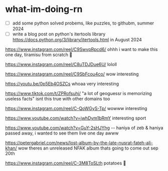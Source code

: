# what-im-doing-rn

- [ ]  add some python solved probems, like puzzles, to githubm, summer 2024
- [ ] write a blog post on python's itertools library https://docs.python.org/3/library/itertools.html in August 2024
<!--
went to the gym, i was talking about my EV with my trainer lol answering some nerd-level questions, biked and now im listening to a nonfiction audiobook while walking, tomorrow i have a brunch to go to that i have to get ready for today 🥹 working on some code after walking #boringday #boringweekend 6,598 steps so far, got through an hour of my audiobook, getting ready to go outtt with my parents doing some random things, we decided on going to a food truck festival at the beach but its raining 🥹 got some halal nachos, total steps today: 8,586

brunch has been moved to a late lunch but its still going to take me 2+ hours to get ready, kind of busy with that today, have to work out and work on my code today as well, had a weird dream oh well, about to watch a podcast with my brother then its time to sleeppp

nice day today, going to the mall after work with my brother, hes looking for a rain jacket lol https://www.instagram.com/reel/C7J1OZhOkOv/ trueee

boring day, looking for probiotics on amazon now

def watching the garfield movie tmr cant wait

applying to this posiiton https://careers.mskcc.org/vacancies/2024-77890-bioinformatics-software-engineer-iv/ bc i was a bioinformatician iii now i can level up to a iv 🥹

we had an electrician come in to today and set up the level 2 charger for my car, instead of charging for 2+ days on level 1 charging, it charges in 7 hrs in level 2 charging which is great

im playing sims 4 bc im so bored and its the weekend and i have no plans for the day i think ... might go to the gym later

this is good https://www.youtube.com/watch?v=mbmR6SwEeOg her new album is great https://en.wikipedia.org/wiki/Night_Reign the whole thing

https://x.com/paik_michael/status/1799826711875563539 🥳 same-ish bc its summer
and the sun is out

i built us, well two people very close to us, in the sims 4 LOL theyre two programmers that live together in peace i dunno i was bored

worked out, sleep after isha

im going to work on my leetcode stuff this summer again

work & trying to finish that app today, ive interviewed with mskcc before in like 2017 or 2018 but i dunno what happened

so sleepy, what a long day somehow

my license plates still havent arrived yet, i keep calling the dealership in bk and theyre like, theres apparently a processing delay from the nj dmv 🥹

im starting a rust course!! thats my thing for this summer, learn more rust

ordered pizza delivery, eid is on sundayyy

https://x.com/nymetrowx/status/1801623034723193166

is it really going to be 100 degrees next friday wowww

https://x.com/y2shaf/status/1801658696956620967 exactlyyyyy

re-ordering some fermented cod liver capsules on amazon and some pool thingsss

listening to this https://www.youtube.com/watch?v=G5LehNBNcV4 for 4 hours this weekend, eid is tomorrow, got new valentino sandals (https://www.mytheresa.com/us/en/women/valentino-garavani-roman-stud-leather-sandals-black-p00640063), we have people coming over tomorroww, bbq later, trying to go to the city to get some biscoff cake tomorrow maybe

i returned the chloe gladiator sandals bc they were sooo uncomfortable, valentino ones are better 😍 got new waterproof sunscreennnnn for the pool its almost readyyy

eiddd mubarakk what a nice dayy it is outside

went to the pool store 3x today lol, wrong size and etc; apparently they dont care if cars dont have license plates on the front anymore in nj which is great, ill
skip putting a plate in the front too ... that is when my plates actually arrive, its been over a month and they still havent

my dad ordered oatmilk through the drive thru today by saying "oatmeal" 😂😂😂

did some rust today from the course i got which is really great, pool laterr

getting bubble tea with my cousins who are overr

mushroom pho and pool laterr, more rust tomorrow, calling about when my license plates will get to me ... again

i got like mosquito bites yesterday, it seems like this heat wave is done for now i think

https://x.com/marosakhi/status/1806107748314046818

gymm, kind of humid today, watching a TED talk my brother's phd advisor shared that he liked, doing a little bit of work today then pool then out to dinnerr

my brother is done with his phd at umd cs this summer/fall which is greattt bc then we will celebrate by taking a trip somewhere ... maybe dubai

watching gattaca with my brother bc ive never seen it, we were at wawa earlier getting coffee and this guy walked in who looked just like walter white from breaking bad and my brother could not stop laughing huehuehuehuehahahahaha sooo dumbbbb he said he hasnt laughed that hard in a while LOL okay dude its not that funnyyyyy or is it, he kept saying "we were meant to come to wawa at this time to see walter white!!" okayyy bruhhh, ive never seen breaking bad either and maybe ill watch it this summer, i like tv thats good, i liked succession

theres so much smoking cigs in gattaca already and no electric vehicles "its not gattaca its emphysema" and omg she gets a printed dna sequence of the guy lolll how is that helpful

https://www.instagram.com/ciaoamberc/reel/C6KI3V-Sfsp/ trueeee

going out to see the fireworks ... is it going to rain, is that going to ruin my hair and makeup, do i need an umbrella -- everything is just so complicated

im out to dinner with my parents in philly and i just am so glad it never worked out here for me, i could never move back ever, i got some lamb maroosh to go though, tomorrow im in nyc to do nothing but walk around with my brother, museums and restaurants and ice cream the whole entire dayyy

i think im going to switch to brown lowlights after the summer, that picture is from 2021, yeahhh thats what im going to do

https://www.youtube.com/watch?v=LLc_uu5HpcA this song has been in my head all summer long i want to write about it sometime

it translates to 

My heart, you are a traveler
Life is a journey
Who knows where your destination is

its a good introspective 90s song lolll

im so annoyed that rosalind problem isnt outputting the correct answer, sooo annoyed, ill get it tomorrow i hope, maybe ill write a blog post about the correct solution afterwards

rain today i guess no pool later

https://www.youtube.com/watch?v=F9t607v-TDU my fav song of this summer, good driving music, trying to not think about this mskcc interview thats next week all weekend

busy preparing for another bioinfo interview elsewhere not in ny but its remote and i would get stock options, i kind of like this position more than mskcc, a little bit more i guess, bc the lead for the comp bio team is a prof at dartmouth and it has to do with protein bioinfo, lets see what happensss

i scheduled both interviews at two diff places, mskcc and the biopharm company with stock options, for friday so i only have to dress up once for the zoom interviews, lol, im excited, interviews dont stress me out or anything i just dont like working with shitty/low quality people, i think both of these places are good options, the dartmouth prof is a cs prof it seems ... in bioinformatics, interesting bc they are the comp bio team lead

the other interview was with the biopharma company for a bioinfo posiiton, next interview will be with the dartmouth prof, it looks like an interesting position, ive never been to NH but they said some company meetings will be there in person but the company would pay for hotels and etc. interesting day, i think i like mskcc a little bit more but i dunno maybe its too early to tell rn

watching breaking bad with my brother who has already seen it when it came out, interesting show, it use to be on when we were at rutgers

Untitled.ipynb, Untitled1.ipynb, Untitled2.ipynb and etc. kind of summer

we got an autonomous pool robot thats cleaning the algae in the pool

theres a new turkish bakery that opened in the next town over, maybeeee we'll go there this weekend

cant believe its august already tomorrowwww

eating ice cream bc its still summer 🥹

looking for a new nonfiction audiobook to listen to 🥹

woww its really like pouring rain outside almost all day, i think theres more rain the rest of the week 🥹

i want iced chai thats what im gonna get or make this weekend

i spent the day in north jersey, this lady at neiman marcus sprayed this on me and it smells so good but i like something sweeter https://us.initioparfums.com/products/atomic-rose i wanna smell it again or i might just get it, she said it has turkish rose, i dunno like
it has to be a little sweeter, on the fence, wore black to korean bbq bc i always get it on me its so messy, https://youtu.be/VyGNryifd0E in the long drive back loll https://www.laduree.us/530744/ispahan they had the latte, which was so good, but not the actual macaron 
in the north jersey location, i wonder if they have it in the madison ave location ughhh i love rose anythingg https://youtu.be/KaM1bCuG4xo cant believe august is half way done

iceee cream 🍦

individually wrapped dark chocolate pieces ... soo good 😍 dark chocolate >>> milk chocolate

https://x.com/internethippo/status/1825977875218182615 lolll

u know i was trying to learn more about a controversial science topic via youtube this week (i.e. lectures and podcasts) and i guess the truth is relative?? but im pro that thing and people make really convincing anti that thing arguments, i guess if one is more illinformed and myopic, they would also have an anti view of that thing as well. i guess one can be knowledgeable and right or wrong, illinformed and right or wrong, so is the truth really relative, noo ... its based on evidence, but evidence can be right and wrong, logic can be right and wrong, intentions can be right or wrong and etc. for science ... i think now, people learn first from podcasts then lectures/audiobooks, but they can be annoying if there's a lot of small talk in the middle ... getting introduced to a new topic is through a podcast nowadays, i guess or a blog or reddit

out to dinner with my parents in nyc the weather is so niceee saw a huge cockroach on the sidewalk grosssss; hope this night ends in warm chai 🥹

https://x.com/CristobMorales/status/1825850123194110223 this is such a big deal esp since its just a peptide

i ordered these cow slippers from tiktok shop for $5 and i want them to come in the mail like as soon as possible loll cant wait theyre black and white

-->
https://www.instagram.com/reel/C9SwvpRpcd6/ ohhh i want to make this one day, tiramisu from scratch 🤩

https://www.instagram.com/reel/C8uTDJDue6U/ lololl

https://www.instagram.com/reel/C9SbFcou4co/ wow interesting

https://youtu.be/0p5Eb4OSZCs whoaa very interesting

https://www.tiktok.com/t/ZPRofsuhj/ "a lot of geoguessr is memorizing useless facts" isnt this true with other domains too

https://www.instagram.com/reel/C-QoWGyS-Tp/ wowww interesting

https://www.youtube.com/watch?v=jwhDym1bRmY interesting sport

https://www.youtube.com/watch?v=GuY-2sHJYhg -- haniya of zeb & haniya passed away, i wanted to see them live one day awww

https://petergabriel.com/news/lost-album-by-the-late-nusrat-fateh-ali-khan/ wow theres an unreleased NFAK album thats going to come out sep 20th

https://www.instagram.com/reel/C-3M8ToSLth potatoes 🥔 
